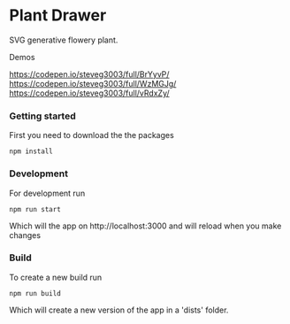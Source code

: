 # Plant Drawer

SVG generative flowery plant.

Demos 

https://codepen.io/steveg3003/full/BrYyvP/
https://codepen.io/steveg3003/full/WzMGJg/
https://codepen.io/steveg3003/full/vRdxZy/

### Getting started
First you need to download the the packages
	
~~~~
npm install
~~~~

### Development
For development run

~~~~
npm run start
~~~~

Which will the app on http://localhost:3000 and will reload when you make changes

### Build
To create a new build run

~~~~
npm run build
~~~~

Which will create a new version of the app in a 'dists' folder.
